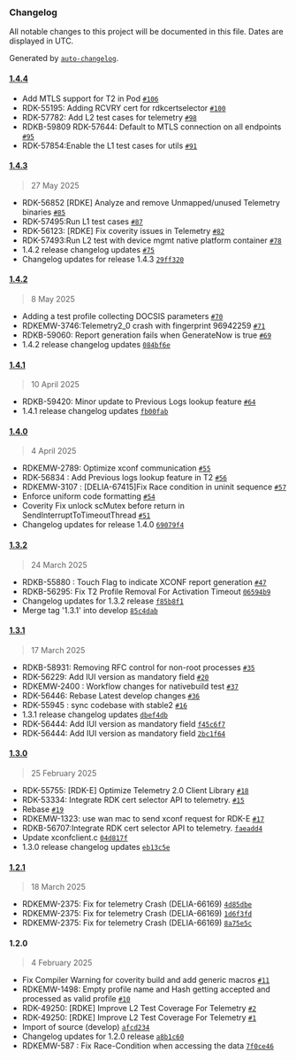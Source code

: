 ### Changelog

All notable changes to this project will be documented in this file. Dates are displayed in UTC.

Generated by [`auto-changelog`](https://github.com/CookPete/auto-changelog).

#### [1.4.4](https://github.com/rdkcentral/telemetry/compare/1.4.3...1.4.4)

- Add MTLS support for T2 in Pod [`#106`](https://github.com/rdkcentral/telemetry/pull/106)
- RDK-55195: Adding RCVRY cert for rdkcertselector [`#100`](https://github.com/rdkcentral/telemetry/pull/100)
- RDK-57782: Add L2 test cases for telemetry [`#98`](https://github.com/rdkcentral/telemetry/pull/98)
- RDKB-59809 RDK-57644: Default to MTLS connection on all endpoints [`#95`](https://github.com/rdkcentral/telemetry/pull/95)
- RDK-57854:Enable the L1 test cases for utils [`#91`](https://github.com/rdkcentral/telemetry/pull/91)

#### [1.4.3](https://github.com/rdkcentral/telemetry/compare/1.4.2...1.4.3)

> 27 May 2025

- RDK-56852 [RDKE] Analyze and remove Unmapped/unused Telemetry binaries [`#85`](https://github.com/rdkcentral/telemetry/pull/85)
- RDK-57495:Run L1 test cases [`#87`](https://github.com/rdkcentral/telemetry/pull/87)
- RDK-56123: [RDKE] Fix coverity issues in Telemetry [`#82`](https://github.com/rdkcentral/telemetry/pull/82)
- RDK-57493:Run L2 test with device mgmt native platform container [`#78`](https://github.com/rdkcentral/telemetry/pull/78)
- 1.4.2 release changelog updates [`#75`](https://github.com/rdkcentral/telemetry/pull/75)
- Changelog updates for release 1.4.3 [`29ff320`](https://github.com/rdkcentral/telemetry/commit/29ff320966647877306a5c260ccfb67e8b22e177)

#### [1.4.2](https://github.com/rdkcentral/telemetry/compare/1.4.1...1.4.2)

> 8 May 2025

- Adding a test profile collecting DOCSIS parameters [`#70`](https://github.com/rdkcentral/telemetry/pull/70)
- RDKEMW-3746:Telemetry2_0 crash with fingerprint 96942259 [`#71`](https://github.com/rdkcentral/telemetry/pull/71)
- RDKB-59060: Report generation fails when GenerateNow is true [`#69`](https://github.com/rdkcentral/telemetry/pull/69)
- 1.4.2 release changelog updates [`084bf6e`](https://github.com/rdkcentral/telemetry/commit/084bf6e9f2b71b119e8e7e3628d07ac238e17c00)

#### [1.4.1](https://github.com/rdkcentral/telemetry/compare/1.4.0...1.4.1)

> 10 April 2025

- RDKB-59420: Minor update to Previous Logs lookup feature [`#64`](https://github.com/rdkcentral/telemetry/pull/64)
- 1.4.1 release changelog updates [`fb00fab`](https://github.com/rdkcentral/telemetry/commit/fb00fabed525de60b83efd869b0feabf94187beb)

#### [1.4.0](https://github.com/rdkcentral/telemetry/compare/1.3.2...1.4.0)

> 4 April 2025

- RDKEMW-2789: Optimize xconf communication [`#55`](https://github.com/rdkcentral/telemetry/pull/55)
- RDK-56834 : Add Previous logs lookup feature in T2 [`#56`](https://github.com/rdkcentral/telemetry/pull/56)
- RDKEMW-3107 : [DELIA-67415]Fix Race condition in uninit sequence [`#57`](https://github.com/rdkcentral/telemetry/pull/57)
- Enforce uniform code formatting [`#54`](https://github.com/rdkcentral/telemetry/pull/54)
- Coverity Fix unlock scMutex before return in SendInterruptToTimeoutThread [`#51`](https://github.com/rdkcentral/telemetry/pull/51)
- Changelog updates for release 1.4.0 [`69079f4`](https://github.com/rdkcentral/telemetry/commit/69079f46382a2ba9ab6b5fe67c4fd2850af1f986)

#### [1.3.2](https://github.com/rdkcentral/telemetry/compare/1.3.1...1.3.2)

> 24 March 2025

- RDKB-55880 : Touch Flag to indicate XCONF report generation [`#47`](https://github.com/rdkcentral/telemetry/pull/47)
- RDKB-56295: Fix T2 Profile Removal For Activation Timeout [`06594b9`](https://github.com/rdkcentral/telemetry/commit/06594b9fb423244c59b633ced0435027d8b0e8b1)
- Changelog updates for 1.3.2 release [`f85b8f1`](https://github.com/rdkcentral/telemetry/commit/f85b8f1272818fe6039c46266b68b2bcea911480)
- Merge tag '1.3.1' into develop [`85c4dab`](https://github.com/rdkcentral/telemetry/commit/85c4dab3e6cd1472a8ec953ea72427c65290741c)

#### [1.3.1](https://github.com/rdkcentral/telemetry/compare/1.3.0...1.3.1)

> 17 March 2025

- RDKB-58931: Removing RFC control for non-root processes [`#35`](https://github.com/rdkcentral/telemetry/pull/35)
- RDK-56229: Add IUI version as mandatory field [`#20`](https://github.com/rdkcentral/telemetry/pull/20)
- RDKEMW-2400 : Workflow changes for nativebuild test [`#37`](https://github.com/rdkcentral/telemetry/pull/37)
- RDK-56446: Rebase Latest develop changes [`#36`](https://github.com/rdkcentral/telemetry/pull/36)
- RDK-55945 : sync codebase with stable2 [`#16`](https://github.com/rdkcentral/telemetry/pull/16)
- 1.3.1 release changelog updates [`dbef4db`](https://github.com/rdkcentral/telemetry/commit/dbef4dbc2ba23f72fd67f46930e209b5ce788ccf)
- RDK-56444: Add IUI version as mandatory field [`f45c6f7`](https://github.com/rdkcentral/telemetry/commit/f45c6f711f3e341f9a4c3464ea4989c771b00b6f)
- RDK-56444: Add IUI version as mandatory field [`2bc1f64`](https://github.com/rdkcentral/telemetry/commit/2bc1f6400cb99957a2263a40fe946f450fe3cba3)

#### [1.3.0](https://github.com/rdkcentral/telemetry/compare/1.2.1...1.3.0)

> 25 February 2025

- RDK-55755: [RDK-E] Optimize Telemetry 2.0 Client Library [`#18`](https://github.com/rdkcentral/telemetry/pull/18)
- RDK-53334: Integrate RDK cert selector API to telemetry. [`#15`](https://github.com/rdkcentral/telemetry/pull/15)
- Rebase [`#19`](https://github.com/rdkcentral/telemetry/pull/19)
- RDKEMW-1323: use wan mac to send xconf request for RDK-E [`#17`](https://github.com/rdkcentral/telemetry/pull/17)
- RDKB-56707:Integrate RDK cert selector API to telemetry. [`faeadd4`](https://github.com/rdkcentral/telemetry/commit/faeadd4446d8d052d528e83a0e008cebef02cc2a)
- Update xconfclient.c [`04d817f`](https://github.com/rdkcentral/telemetry/commit/04d817f26605589e403ff2edb54c470d4a1d6824)
- 1.3.0 release changelog updates [`eb13c5e`](https://github.com/rdkcentral/telemetry/commit/eb13c5e39467d91cb8ae61e51d1a36cc7240c778)

#### [1.2.1](https://github.com/rdkcentral/telemetry/compare/1.2.0...1.2.1)

> 18 March 2025

- RDKEMW-2375: Fix for telemetry Crash (DELIA-66169) [`4d85dbe`](https://github.com/rdkcentral/telemetry/commit/4d85dbe7de5e92c979d13719384ed1e11022df0e)
- RDKEMW-2375: Fix for telemetry Crash (DELIA-66169) [`1d6f3fd`](https://github.com/rdkcentral/telemetry/commit/1d6f3fd2b5ba65a1cd7575e57afbbf101ac31386)
- RDKEMW-2375: Fix for telemetry Crash (DELIA-66169) [`8a75e5c`](https://github.com/rdkcentral/telemetry/commit/8a75e5c15c5c4cb4fc09c630f7acdfa34471205c)

#### 1.2.0

> 4 February 2025

- Fix Compiler Warning for coverity build and add generic macros [`#11`](https://github.com/rdkcentral/telemetry/pull/11)
- RDKEMW-1498: Empty profile name and Hash getting accepted and processed as valid profile [`#10`](https://github.com/rdkcentral/telemetry/pull/10)
- RDK-49250: [RDKE] Improve L2 Test Coverage For Telemetry  [`#2`](https://github.com/rdkcentral/telemetry/pull/2)
- RDK-49250: [RDKE] Improve L2 Test Coverage For Telemetry [`#1`](https://github.com/rdkcentral/telemetry/pull/1)
- Import of source (develop) [`afcd234`](https://github.com/rdkcentral/telemetry/commit/afcd23406fc2e5f808812fbc5e3b38e64e510fc0)
- Changelog updates for 1.2.0 release [`a8b1c60`](https://github.com/rdkcentral/telemetry/commit/a8b1c60ff68cff39c58da6dc87644e051829482b)
- RDKEMW-587 : Fix Race-Condition when accessing the data [`7f0ce46`](https://github.com/rdkcentral/telemetry/commit/7f0ce465605c98cc283874b9c9ae13fdeebeb288)
